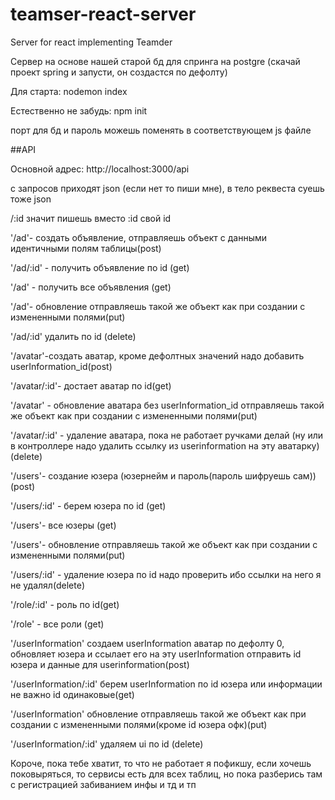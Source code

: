 # teamser-react-server
Server for react implementing Teamder

Сервер на основе нашей старой бд для спринга на postgre (скачай проект spring и запусти, он создастся по дефолту)

Для старта:  nodemon index

Естественно не забудь: npm init

порт для бд и пароль можешь поменять в соответствующем js файле

##API

Основной адрес: http://localhost:3000/api

с запросов приходят json (если нет то пиши мне), в тело реквеста суешь тоже json

/:id значит пишешь вместо :id свой id 


'/ad'- создать объявление, отправляешь объект с данными идентичными полям таблицы(post)

'/ad/:id' - получить объявление по id (get)

'/ad' - получить все объявления (get) 

'/ad'- обновление отправляешь такой же объект как при создании с измененными полями(put)

'/ad/:id' удалить по id (delete)




'/avatar'-создать аватар, кроме дефолтных значений надо добавить userInformation_id(post)

'/avatar/:id'- достает аватар по id(get)

'/avatar' - обновление аватара без userInformation_id отправляешь такой же объект как при создании с измененными полями(put)

'/avatar/:id' - удаление аватара, пока не работает ручками делай (ну или в контроллере надо удалить ссылку из userinformation на эту аватарку)(delete)




'/users'- создание юзера (юзернейм и пароль(пароль шифруешь сам))(post)

'/users/:id' - берем юзера по id (get)

'/users'- все юзеры (get)

'/users'- обновление отправляешь такой же объект как при создании с измененными полями(put)

'/users/:id' - удаление юзера по id надо проверить ибо ссылки на него я не удалял(delete)





'/role/:id' - роль по id(get)

'/role' - все роли (get)






'/userInformation' создаем userInformation аватар по дефолту 0, обновляет юзера и ссылает его на эту userInformation отправить id юзера и данные для userinformation(post)

'/userInformation/:id' берем userInformation по id юзера или информации не важно id одинаковые(get)

'/userInformation' обновление отправляешь такой же объект как при создании с измененными полями(кроме id юзера офк)(put)

'/userInformation/:id' удаляем ui по id (delete)

Короче, пока тебе хватит, то что не работает я пофикшу, если хочешь поковыряться, то сервисы есть для всех таблиц, но пока разберись там с регистрацией забиванием инфы и тд и тп



